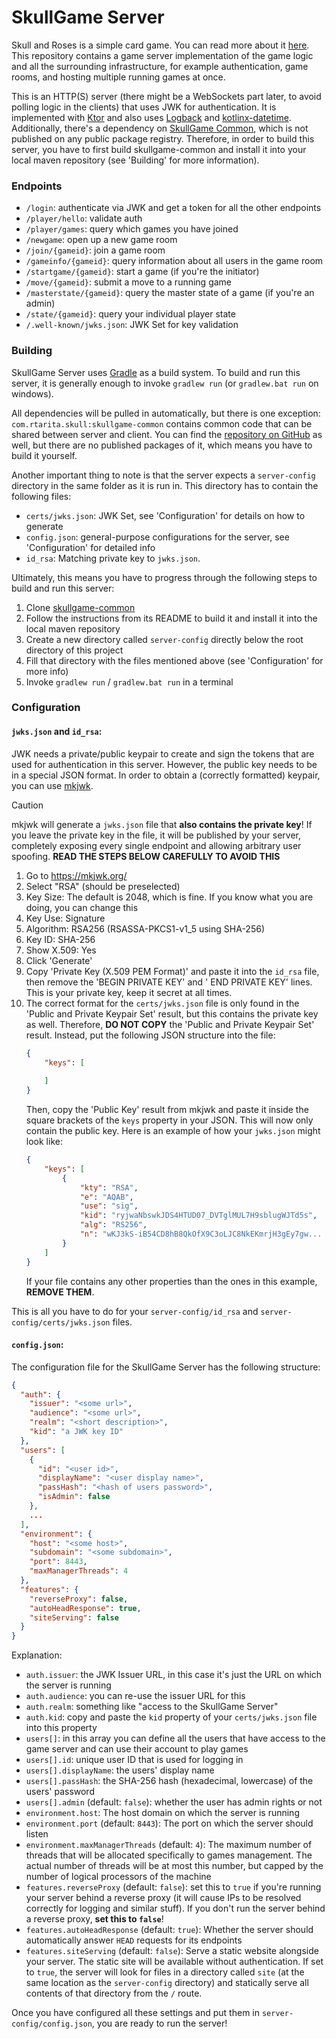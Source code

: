# SkullGame Server

Skull and Roses is a simple card game. You can read more about
it [here](https://en.wikipedia.org/wiki/Skull_(card_game)). This repository contains a game server implementation of the
game logic and all the surrounding infrastructure, for example authentication, game rooms, and hosting multiple running
games at once.

This is an HTTP(S) server (there might be a WebSockets part later, to avoid polling logic in the clients) that uses JWK
for authentication. It is implemented with [Ktor](https://ktor.io/) and also uses [Logback](https://logback.qos.ch/)
and [kotlinx-datetime](https://github.com/Kotlin/kotlinx-datetime). Additionally, there's a dependency
on [SkullGame Common](https://github.com/RaphaelTarita/skullgame-common), which is not published on any public package
registry. Therefore, in order to build this server, you have to first build skullgame-common and install it into your
local maven repository (see 'Building' for more information).

### Endpoints

- `/login`: authenticate via JWK and get a token for all the other endpoints
- `/player/hello`: validate auth
- `/player/games`: query which games you have joined
- `/newgame`: open up a new game room
- `/join/{gameid}`: join a game room
- `/gameinfo/{gameid}`: query information about all users in the game room
- `/startgame/{gameid}`: start a game (if you're the initiator)
- `/move/{gameid}`: submit a move to a running game
- `/masterstate/{gameid}`: query the master state of a game (if you're an admin)
- `/state/{gameid}`: query your individual player state
- `/.well-known/jwks.json`: JWK Set for key validation

### Building

SkullGame Server uses [Gradle](https://gradle.org/) as a build system. To build and run this server, it is generally
enough to invoke `gradlew run` (or `gradlew.bat run` on windows).

All dependencies will be pulled in automatically, but
there is one exception: `com.rtarita.skull:skullgame-common` contains common code that can be shared between server and
client. You can find the [repository on GitHub](https://github.com/RaphaelTarita/skullgame-common) as well, but there
are no published packages of it, which means you have to build it yourself.

Another important thing to note is that the server expects a `server-config` directory in the same folder as it is run
in. This directory has to contain the following files:

- `certs/jwks.json`: JWK Set, see 'Configuration' for details on how to generate
- `config.json`: general-purpose configurations for the server, see 'Configuration' for detailed info
- `id_rsa`: Matching private key to `jwks.json`.

Ultimately, this means you have to progress through the following steps to build and run this server:

1. Clone [skullgame-common](https://github.com/RaphaelTarita/skullgame-common)
2. Follow the instructions from its README to build it and install it into the local maven repository
3. Create a new directory called `server-config` directly below the root directory of this project
4. Fill that directory with the files mentioned above (see 'Configuration' for more info)
5. Invoke `gradlew run` / `gradlew.bat run` in a terminal

### Configuration

#### `jwks.json` and `id_rsa`:

JWK needs a private/public keypair to create and sign the tokens that are used for authentication in this server.
However, the public key needs to be in a special JSON format. In order to obtain a (correctly formatted) keypair, you
can use [mkjwk](https://mkjwk.org/).

> [!CAUTION]
> mkjwk will generate a `jwks.json` file that **also contains the private key**! If you leave the
> private key in the file, it will be published by your server, completely exposing every single endpoint and allowing
> arbitrary user spoofing. **READ THE STEPS BELOW CAREFULLY TO AVOID THIS**

1. Go to https://mkjwk.org/
2. Select "RSA" (should be preselected)
3. Key Size: The default is 2048, which is fine. If you know what you are doing, you can change this
4. Key Use: Signature
5. Algorithm: RSA256 (RSASSA-PKCS1-v1_5 using SHA-256)
6. Key ID: SHA-256
7. Show X.509: Yes
8. Click 'Generate'
9. Copy 'Private Key (X.509 PEM Format)' and paste it into the `id_rsa` file, then remove the 'BEGIN PRIVATE KEY' and '
   END PRIVATE KEY' lines. This is your private key, keep it secret at all times.
10. The correct format for the `certs/jwks.json` file is only found in the 'Public and Private Keypair Set' result, but
    this contains the private key as well. Therefore, **DO NOT COPY** the 'Public and Private Keypair Set' result.
    Instead, put the following JSON structure into the file:
    ```json
    {
        "keys": [
            
        ]
    }
    ```
    Then, copy the 'Public Key' result from mkjwk and paste it inside the square brackets of the `keys` property in your
    JSON. This will now only contain the public key. Here is an example of how your `jwks.json` might look like:
    ```json
    {
        "keys": [
            {
                "kty": "RSA",
                "e": "AQAB",
                "use": "sig",
                "kid": "ryjwaNbswkJDS4HTUD07_DVTglMUL7H9sblugWJTd5s",
                "alg": "RS256",
                "n": "wKJ3kS-iB54CD8hB8QkOfX9C3oLJC8NkEKmrjH3gEy7gw... (and so on)"
            }
        ]
    }
    ```
    If your file contains any other properties than the ones in this example, **REMOVE THEM**.

This is all you have to do for your `server-config/id_rsa` and `server-config/certs/jwks.json` files.

#### `config.json`:

The configuration file for the SkullGame Server has the following structure:

```json
{
  "auth": {
    "issuer": "<some url>",
    "audience": "<some url>",
    "realm": "<short description>",
    "kid": "a JWK key ID"
  },
  "users": [
    {
      "id": "<user id>",
      "displayName": "<user display name>",
      "passHash": "<hash of users password>",
      "isAdmin": false
    },
    ...
  ],
  "environment": {
    "host": "<some host>",
    "subdomain": "<some subdomain>",
    "port": 8443,
    "maxManagerThreads": 4
  },
  "features": {
    "reverseProxy": false,
    "autoHeadResponse": true,
    "siteServing": false
  }
}
```

Explanation:

- `auth.issuer`: the JWK Issuer URL, in this case it's just the URL on which the server is running
- `auth.audience`: you can re-use the issuer URL for this
- `auth.realm`: something like "access to the SkullGame Server"
- `auth.kid`: copy and paste the `kid` property of your `certs/jwks.json` file into this property
- `users[]`: in this array you can define all the users that have access to the game server and can use their account to
  play games
- `users[].id`: unique user ID that is used for logging in
- `users[].displayName`: the users' display name
- `users[].passHash`: the SHA-256 hash (hexadecimal, lowercase) of the users' password
- `users[].admin` (default: `false`): whether the user has admin rights or not
- `environment.host`: The host domain on which the server is running
- `environment.port` (default: `8443`): The port on which the server should listen
- `environment.maxManagerThreads` (default: `4`): The maximum number of threads that will be allocated specifically to
  games management. The actual number of threads will be at most this number, but capped by the number of logical
  processors of the machine
- `features.reverseProxy` (default: `false`): set this to `true` if you're running your server behind a reverse proxy
  (it will cause IPs to be resolved correctly for logging and similar stuff). If you don't run the server behind a
  reverse proxy, **set this to `false`**!
- `features.autoHeadResponse` (default: `true`): Whether the server should automatically answer `HEAD` requests for its
  endpoints
- `features.siteServing` (default: `false`): Serve a static website alongside your server. The static site will be
  available without authentication. If set to `true`, the server will look for files in a directory called `site` (at
  the same location as the `server-config` directory) and statically serve all contents of that directory from the `/`
  route.

Once you have configured all these settings and put them in `server-config/config.json`, you are ready to run the
server!
